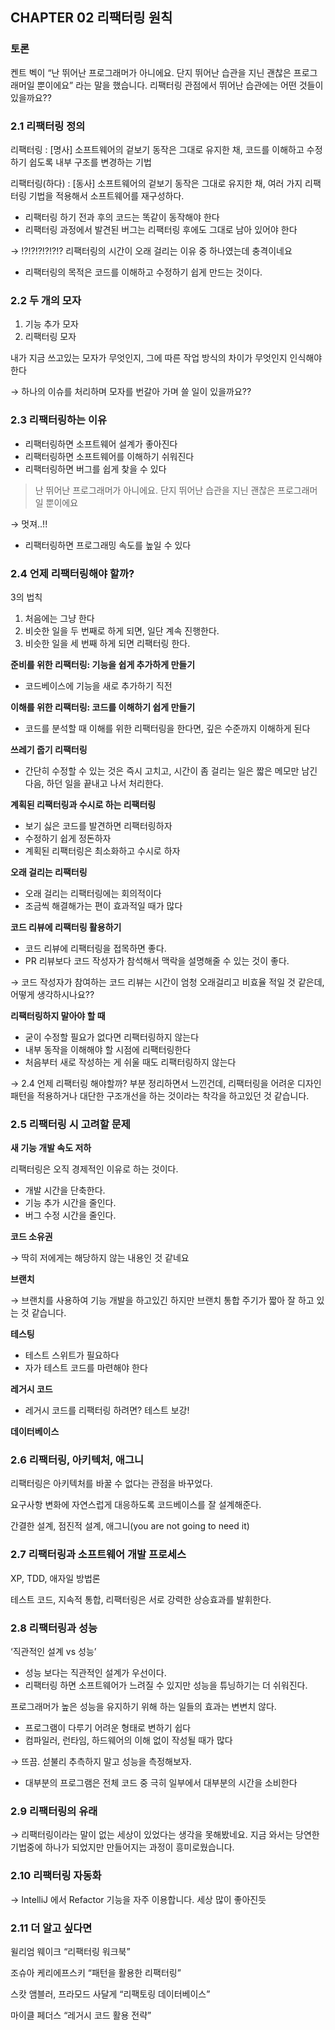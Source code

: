 ## CHAPTER 02 리팩터링 원칙

### 토론

켄트 벡이 “난 뛰어난 프로그래머가 아니에요. 단지 뛰어난 습관을 지닌 괜찮은 프로그래머일 뿐이에요” 라는 말을 했습니다. 리팩터링 관점에서 뛰어난 습관에는 어떤 것들이 있을까요??

### 2.1 리팩터링 정의

리팩터링 : [명사] 소프트웨어의 겉보기 동작은 그대로 유지한 채, 코드를 이해하고 수정하기 쉽도록 내부 구조를 변경하는 기법

리팩터링(하다) : [동사] 소프트웨어의 겉보기 동작은 그대로 유지한 채, 여러 가지 리팩터링 기법을 적용해서 소프트웨어를 재구성하다.

- 리팩터링 하기 전과 후의 코드는 똑같이 동작해야 한다
- 리팩터링 과정에서 발견된 버그는 리팩터링 후에도 그대로 남아 있어야 한다

→ !?!?!?!?!?!? 리팩터링의 시간이 오래 걸리는 이유 중 하나였는데 충격이네요

- 리팩터링의 목적은 코드를 이해하고 수정하기 쉽게 만드는 것이다.

### 2.2 두 개의 모자

1. 기능 추가 모자
2. 리팩터링 모자

내가 지금 쓰고있는 모자가 무엇인지, 그에 따른 작업 방식의 차이가 무엇인지 인식해야 한다

→ 하나의 이슈를 처리하며 모자를 번갈아 가며 쓸 일이 있을까요??

### 2.3 리팩터링하는 이유

- 리팩터링하면 소프트웨어 설계가 좋아진다
- 리팩터링하면 소프트웨어를 이해하기 쉬워진다
- 리팩터링하면 버그를 쉽게 찾을 수 있다

> 난 뛰어난 프로그래머가 아니에요. 단지 뛰어난 습관을 지닌 괜찮은 프로그래머일 뿐이에요

→ 멋져..!!

- 리팩터링하면 프로그래밍 속도를 높일 수 있다

### 2.4 언제 리팩터링해야 할까?

3의 법칙

1. 처음에는 그냥 한다
2. 비슷한 일을 두 번째로 하게 되면, 일단 계속 진행한다.
3. 비슷한 일을 세 번째 하게 되면 리팩터링 한다.

**준비를 위한 리팩터링: 기능을 쉽게 추가하게 만들기**

- 코드베이스에 기능을 새로 추가하기 직전

**이해를 위한 리팩터링: 코드를 이해하기 쉽게 만들기**

- 코드를 분석할 때 이해를 위한 리팩터링을 한다면, 깊은 수준까지 이해하게 된다

**쓰레기 줍기 리팩터링**

- 간단히 수정할 수 있는 것은 즉시 고치고, 시간이 좀 걸리는 일은 짧은 메모만 남긴 다음, 하던 일을 끝내고 나서 처리한다.

**계획된 리팩터링과 수시로 하는 리팩터링**

- 보기 싫은 코드를 발견하면 리팩터링하자
- 수정하기 쉽게 정돈하자
- 계획된 리팩터링은 최소화하고 수시로 하자

**오래 걸리는 리팩터링**

- 오래 걸리는 리팩터링에는 회의적이다
- 조금씩 해결해가는 편이 효과적일 때가 많다

**코드 리뷰에 리팩터링 활용하기**

- 코드 리뷰에 리팩터링을 접목하면 좋다.
- PR 리뷰보다 코드 작성자가 참석해서 맥락을 설명해줄 수 있는 것이 좋다.

→ 코드 작성자가 참여하는 코드 리뷰는 시간이 엄청 오래걸리고 비효율 적일 것 같은데, 어떻게 생각하시나요??

**리팩터링하지 말아야 할 때**

- 굳이 수정할 필요가 없다면 리팩터링하지 않는다
- 내부 동작을 이해해야 할 시점에 리팩터링한다
- 처음부터 새로 작성하는 게 쉬울 때도 리팩터링하지 않는다

→ 2.4 언제 리팩터링 해야할까? 부분 정리하면서 느낀건데, 리팩터링을 어려운 디자인 패턴을 적용하거나 대단한 구조개선을 하는 것이라는 착각을 하고있던 것 같습니다.

### 2.5 리팩터링 시 고려할 문제

**새 기능 개발 속도 저하**

리팩터링은 오직 경제적인 이유로 하는 것이다.

- 개발 시간을 단축한다.
- 기능 추가 시간을 줄인다.
- 버그 수정 시간을 줄인다.

**코드 소유권**

→ 딱히 저에게는 해당하지 않는 내용인 것 같네요

**브랜치**

→ 브랜치를 사용하여 기능 개발을 하고있긴 하지만 브랜치 통합 주기가 짧아 잘 하고 있는 것 같습니다.

**테스팅**

- 테스트 스위트가 필요하다
- 자가 테스트 코드를 마련해야 한다

**레거시 코드**

- 레거시 코드를 리팩터링 하려면? 테스트 보강!

**데이터베이스**

### 2.6 리팩터링, 아키텍처, 애그니

리팩터링은 아키텍처를 바꿀 수 없다는 관점을 바꾸었다.

요구사항 변화에 자연스럽게 대응하도록 코드베이스를 잘 설계해준다.

간결한 설계, 점진적 설계, 애그니(you are not going to need it)

### 2.7 리팩터링과 소프트웨어 개발 프로세스

XP, TDD, 애자일 방법론

테스트 코드, 지속적 통합, 리팩터링은 서로 강력한 상승효과를 발휘한다.

### 2.8 리팩터링과 성능

‘직관적인 설계 vs 성능’

- 성능 보다는 직관적인 설계가 우선이다.
- 리팩터링 하면 소프트웨어가 느려질 수 있지만 성능을 튜닝하기는 더 쉬워진다.

프로그래머가 높은 성능을 유지하기 위해 하는 일들의 효과는 변변치 않다.

- 프로그램이 다루기 어려운 형태로 변하기 쉽다
- 컴파일러, 런타임, 하드웨어의 이해 없이 작성될 때가 많다

→ 뜨끔. 섣불리 추측하지 말고 성능을 측정해보자.

- 대부분의 프로그램은 전체 코드 중 극히 일부에서 대부분의 시간을 소비한다

### 2.9 리팩터링의 유래

→ 리팩터링이라는 말이 없는 세상이 있었다는 생각을 못해봤네요. 지금 와서는 당연한 기법중에 하나가 되었지만 만들어지는 과정이 흥미로웠습니다.

### 2.10 리팩터링 자동화

→ IntelliJ 에서 Refactor 기능을 자주 이용합니다. 세상 많이 좋아진듯

### 2.11 더 알고 싶다면

윌리엄 웨이크 “리팩터링 워크북”

조슈아 케리에프스키 “패턴을 활용한 리팩터링”

스캇 앰블러, 프라모드 사달게 “리팩토링 데이터베이스”

마이클 페더스 “레거시 코드 활용 전략”